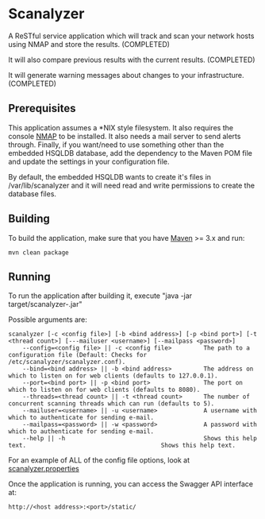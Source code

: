 Scanalyzer
==========

A ReSTful service application which will track and scan your network hosts using NMAP and store the results. (COMPLETED)

It will also compare previous results with the current results. (COMPLETED)

It will generate warning messages about changes to your infrastructure. (COMPLETED)

## Prerequisites

This application assumes a *NIX style filesystem. It also requires the console [NMAP](http://nmap.org/) to be installed.
It also needs a mail server to send alerts through. Finally, if you want/need to use something other than the
embedded HSQLDB database, add the dependency to the Maven POM file and update the settings in your configuration file.

By default, the embedded HSQLDB wants to create it's files in /var/lib/scanalyzer and it will need read and write permissions
to create the database files.

## Building

To build the application, make sure that you have [Maven](http://maven.apache.org/) >= 3.x and run:

```
mvn clean package
```

## Running

To run the application after building it, execute "java -jar target/scanalyzer-<version>.jar"

Possible arguments are:

```
scanalyzer [-c <config file>] [-b <bind address>] [-p <bind port>] [-t <thread count>] [---mailuser <username>] [--mailpass <password>]
	--config=<config file> || -c <config file>         The path to a configuration file (Default: Checks for /etc/scanalyzer/scanalyzer.conf).
	--bind=<bind address> || -b <bind address>         The address on which to listen on for web clients (defaults to 127.0.0.1).
	--port=<bind port> || -p <bind port>               The port on which to listen on for web clients (defaults to 8080).
	--threads=<thread count> || -t <thread count>      The number of concurrent scanning threads which can run (defaults to 5).
	--mailuser=<username> || -u <username>             A username with which to authenticate for sending e-mail.
	--mailpass=<password> || -w <password>             A password with which to authenticate for sending e-mail.
	--help || -h                                       Shows this help text.                                      Shows this help text.
```

For an example of ALL of the config file options, look at [scanalyzer.properties](src/main/resources/scanalyzer.properties)


Once the application is running, you can access the Swagger API interface at:

```
http://<host address>:<port>/static/
```
